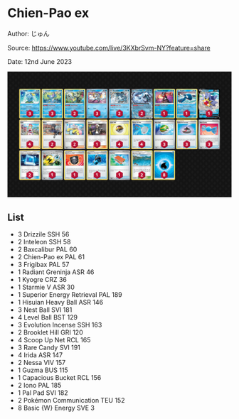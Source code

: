 # Chien-Pao ex

Author: じゅん

Source: <https://www.youtube.com/live/3KXbrSvm-NY?feature=share>

Date: 12nd June 2023

![decklist](../../images/PAL/Chien-Pao%20ex/1-%20Chien-Pao%20ex.png)

## List

* 3 Drizzile SSH 56
* 2 Inteleon SSH 58
* 2 Baxcalibur PAL 60
* 2 Chien-Pao ex PAL 61
* 3 Frigibax PAL 57
* 1 Radiant Greninja ASR 46
* 1 Kyogre CRZ 36
* 1 Starmie V ASR 30
* 1 Superior Energy Retrieval PAL 189
* 1 Hisuian Heavy Ball ASR 146
* 3 Nest Ball SVI 181
* 4 Level Ball BST 129
* 3 Evolution Incense SSH 163
* 2 Brooklet Hill GRI 120
* 4 Scoop Up Net RCL 165
* 3 Rare Candy SVI 191
* 4 Irida ASR 147
* 2 Nessa VIV 157
* 1 Guzma BUS 115
* 1 Capacious Bucket RCL 156
* 2 Iono PAL 185
* 1 Pal Pad SVI 182
* 2 Pokémon Communication TEU 152
* 8 Basic {W} Energy SVE 3

